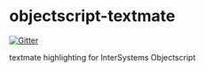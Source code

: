 # objectscript-textmate

[![Gitter](https://img.shields.io/badge/chat-on%20telegram-blue.svg)](https://t.me/joinchat/FoZ4MxDbXjalqgjkBEGZ2Q)

textmate highlighting for InterSystems Objectscript
